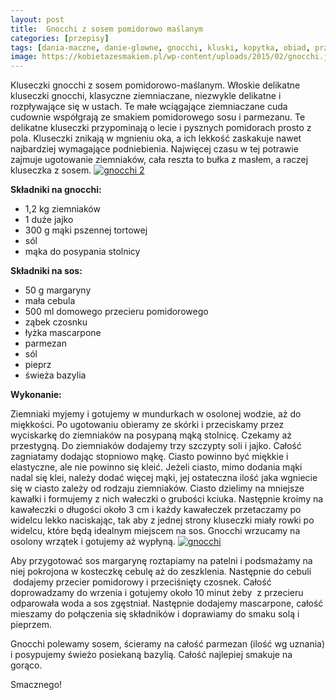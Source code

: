 ```yaml
---
layout: post
title:  Gnocchi z sosem pomidorowo maślanym
categories: [przepisy]
tags: [dania-maczne, danie-glowne, gnocchi, kluski, kopytka, obiad, przepisy, wege, wloskie-smaki]
image: https://kobietazesmakiem.pl/wp-content/uploads/2015/02/gnocchi.jpg
---
```

Kluseczki gnocchi z sosem pomidorowo-maślanym. Włoskie delikatne kluseczki gnocchi, klasyczne ziemniaczane, niezwykle delikatne i rozpływające się w ustach. Te małe wciągające ziemniaczane cuda cudownie współgrają ze smakiem pomidorowego sosu i parmezanu. Te delikatne kluseczki przypominają o lecie i pysznych pomidorach prosto z pola. Kluseczki znikają w mgnieniu oka, a ich lekkość zaskakuje nawet najbardziej wymagające podniebienia. Najwięcej czasu w tej potrawie zajmuje ugotowanie ziemniaków, cała reszta to bułka z masłem, a raczej kluseczka z sosem.
[![gnocchi 2](http://kobieta-ze-smakiem.pl/wp-content/uploads/2015/02/gnocchi-2-300x225.jpg)](http://kobieta-ze-smakiem.pl/wp-content/uploads/2015/02/gnocchi-2.jpg)



**Składniki na gnocchi:**
* 1,2 kg ziemniaków
* 1 duże jajko
* 300 g mąki pszennej tortowej
* sól
* mąka do posypania stolnicy


**Składniki na sos:**
* 50 g margaryny
* mała cebula
* 500 ml domowego przecieru pomidorowego
* ząbek czosnku
* łyżka mascarpone
* parmezan
* sól
* pieprz
* świeża bazylia


**Wykonanie:**

Ziemniaki myjemy i gotujemy w mundurkach w osolonej wodzie, aż do miękkości. Po ugotowaniu obieramy ze skórki i przeciskamy przez wyciskarkę do ziemniaków na posypaną mąką stolnicę. Czekamy aż przestygną. Do ziemniaków dodajemy trzy szczypty soli i jajko. Całość zagniatamy dodając stopniowo mąkę. Ciasto powinno być miękkie i elastyczne, ale nie powinno się kleić. Jeżeli ciasto, mimo dodania mąki nadal się klei, należy dodać więcej mąki, jej ostateczna ilość jaka wgniecie się w ciasto zależy od rodzaju ziemniaków. Ciasto dzielimy na mniejsze kawałki i formujemy z nich wałeczki o grubości kciuka. Następnie kroimy na kawałeczki o długości około 3 cm i każdy kawałeczek przetaczamy po widelcu lekko naciskając, tak aby z jednej strony kluseczki miały rowki po widelcu, które będą idealnym miejscem na sos. Gnocchi wrzucamy na osolony wrzątek i gotujemy aż wypłyną.
[![gnocchi](http://kobieta-ze-smakiem.pl/wp-content/uploads/2015/02/gnocchi-300x225.jpg)](http://kobieta-ze-smakiem.pl/wp-content/uploads/2015/02/gnocchi.jpg)


Aby przygotować sos margarynę roztapiamy na patelni i podsmażamy na niej pokrojona w kosteczkę cebulę aż do zeszklenia. Następnie do cebuli  dodajemy przecier pomidorowy i przeciśnięty czosnek. Całość doprowadzamy do wrzenia i gotujemy około 10 minut żeby  z przecieru odparowała woda a sos zgęstniał. Następnie dodajemy mascarpone, całość mieszamy do połączenia się składników i doprawiamy do smaku solą i pieprzem.

Gnocchi polewamy sosem, ścieramy na całość parmezan (ilość wg uznania) i posypujemy świeżo posiekaną bazylią. Całość najlepiej smakuje na gorąco.

Smacznego!
    